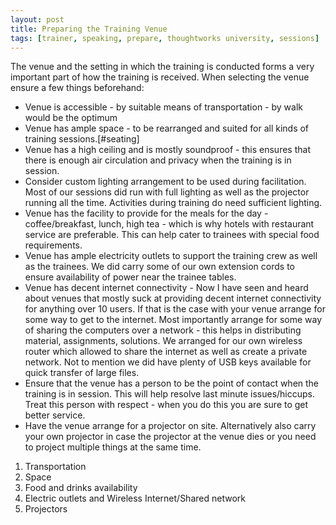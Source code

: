 ```yaml
---
layout: post
title: Preparing the Training Venue
tags: [trainer, speaking, prepare, thoughtworks university, sessions]
---
```


The venue and the setting in which the training is conducted forms a
very important part of how the training is received. When selecting the
venue ensure a few things beforehand:

-   Venue is accessible - by suitable means of transportation - by walk
    would be the optimum
-   Venue has ample space - to be rearranged and suited for all kinds of
    training sessions.[\#seating]
-   Venue has a high ceiling and is mostly soundproof - this ensures
    that there is enough air circulation and privacy when the training
    is in session.
-   Consider custom lighting arrangement to be used during facilitation.
    Most of our sessions did run with full lighting as well as the
    projector running all the time. Activities during training do need
    sufficient lighting.
-   Venue has the facility to provide for the meals for the day -
    coffee/breakfast, lunch, high tea - which is why hotels with
    restaurant service are preferable. This can help cater to trainees
    with special food requirements.
-   Venue has ample electricity outlets to support the training crew as
    well as the trainees. We did carry some of our own extension cords
    to ensure availability of power near the trainee tables.
-   Venue has decent internet connectivity - Now I have seen and heard
    about venues that mostly suck at providing decent internet
    connectivity for anything over 10 users. If that is the case with
    your venue arrange for some way to get to the internet. Most
    importantly arrange for some way of sharing the computers over a
    network - this helps in distributing material, assignments,
    solutions. We arranged for our own wireless router which allowed to
    share the internet as well as create a private network. Not to
    mention we did have plenty of USB keys available for quick transfer
    of large files.
-   Ensure that the venue has a person to be the point of contact when
    the training is in session. This will help resolve last minute
    issues/hiccups. Treat this person with respect - when you do this
    you are sure to get better service.
-   Have the venue arrange for a projector on site. Alternatively also
    carry your own projector in case the projector at the venue dies or
    you need to project multiple things at the same time.

1.  Transportation
2.  Space
3.  Food and drinks availability
4.  Electric outlets and Wireless Internet/Shared network
5.  Projectors

